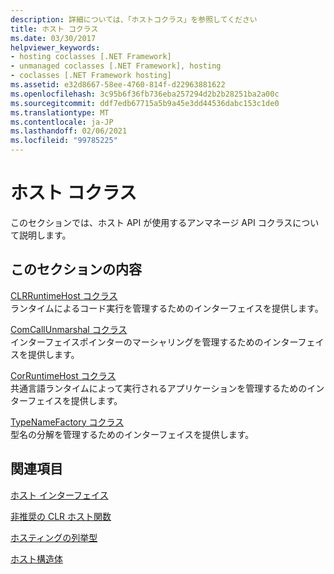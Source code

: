 ```yaml
---
description: 詳細については、「ホストコクラス」を参照してください
title: ホスト コクラス
ms.date: 03/30/2017
helpviewer_keywords:
- hosting coclasses [.NET Framework]
- unmanaged coclasses [.NET Framework], hosting
- coclasses [.NET Framework hosting]
ms.assetid: e32d8667-58ee-4760-814f-d22963881622
ms.openlocfilehash: 3c95b6f36fb736eba257294d2b2b28251ba2a00c
ms.sourcegitcommit: ddf7edb67715a5b9a45e3dd44536dabc153c1de0
ms.translationtype: MT
ms.contentlocale: ja-JP
ms.lasthandoff: 02/06/2021
ms.locfileid: "99785225"
---
```

# <a name="hosting-coclasses"></a>ホスト コクラス

このセクションでは、ホスト API が使用するアンマネージ API コクラスについて説明します。  
  
## <a name="in-this-section"></a>このセクションの内容  

 [CLRRuntimeHost コクラス](clrruntimehost-coclass.md)  
 ランタイムによるコード実行を管理するためのインターフェイスを提供します。  
  
 [ComCallUnmarshal コクラス](comcallunmarshal-coclass.md)  
 インターフェイスポインターのマーシャリングを管理するためのインターフェイスを提供します。  
  
 [CorRuntimeHost コクラス](corruntimehost-coclass.md)  
 共通言語ランタイムによって実行されるアプリケーションを管理するためのインターフェイスを提供します。  
  
 [TypeNameFactory コクラス](typenamefactory-coclass.md)  
 型名の分解を管理するためのインターフェイスを提供します。  
  
## <a name="related-sections"></a>関連項目  

 [ホスト インターフェイス](hosting-interfaces.md)  
  
 [非推奨の CLR ホスト関数](deprecated-clr-hosting-functions.md)  
  
 [ホスティングの列挙型](hosting-enumerations.md)  
  
 [ホスト構造体](hosting-structures.md)
